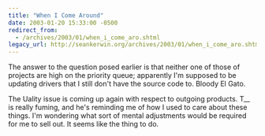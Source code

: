 ```yaml
---
title: "When I Come Around"
date: 2003-01-20 15:33:00 -0500
redirect_from:
  - /archives/2003/01/when_i_come_aro.shtml
legacy_url: http://seankerwin.org/archives/2003/01/when_i_come_aro.shtml
---
```

The answer to the question posed earlier is that neither one of those of projects are high on the priority queue; apparently I'm supposed to be updating drivers that I still don't have the source code to. Bloody El Gato.

The Uality issue is coming up again with respect to outgoing products. T\_\_ is really fuming, and he's reminding me of how I used to care about these things. I'm wondering what sort of mental adjustments would be required for me to sell out. It seems like the thing to do.
